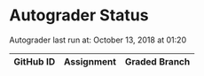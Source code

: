 # Autograder Status
Autograder last run at: October 13, 2018 at 01:20

| GitHub ID | Assignment | Graded Branch |
|-----------|------------|---------------|
